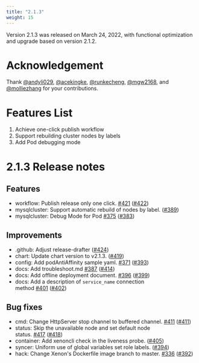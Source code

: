 ```yaml
---
title: "2.1.3"
weight: 15
---
```


Version 2.1.3 was released on March 24, 2022, with functional optimization and upgrade based on version 2.1.2.

# **Acknowledgement**

Thank [@andyli029](https://github.com/andyli029), [@acekingke](https://github.com/acekingke), [@runkecheng](https://github.com/runkecheng), [@mgw2168](https://github.com/mgw2168), and [@molliezhang](https://github.com/molliezhang) for your contributions.

# **Features List**
1. Achieve one-click publish workflow
2. Support rebuilding cluster nodes by labels
3. Add Pod debugging mode

# **2.1.3 Release notes**

## Features

* workflow: Publish release only one click. [#](https://github.com/radondb/radondb-mysql-kubernetes/issues/421)[42](https://github.com/radondb/radondb-mysql-kubernetes/issues/421)[1](https://github.com/radondb/radondb-mysql-kubernetes/issues/421) ([#42](https://github.com/radondb/radondb-mysql-kubernetes/pull/422)[2](https://github.com/radondb/radondb-mysql-kubernetes/pull/422))
* mysqlcluster: Support automatic rebuild of nodes by label. ([#389](https://github.com/radondb/radondb-mysql-kubernetes/pull/389))
* mysqlcluster: Debug Mode for Pod [#](https://github.com/radondb/radondb-mysql-kubernetes/issues/375)[37](https://github.com/radondb/radondb-mysql-kubernetes/issues/375)[5](https://github.com/radondb/radondb-mysql-kubernetes/issues/375) ([#383](https://github.com/radondb/radondb-mysql-kubernetes/pull/383))
## Improvements

* .github: Adjust release-drafter ([#424](https://github.com/radondb/radondb-mysql-kubernetes/pull/424))
* chart: Update chart version to v2.1.3. ([#419](https://github.com/radondb/radondb-mysql-kubernetes/pull/419))
* config: Add podAntiAffinity sample yaml. [#371](https://github.com/radondb/radondb-mysql-kubernetes/issues/371) ([#393](https://github.com/radondb/radondb-mysql-kubernetes/pull/393))
* docs: Add troubleshoot.md [#387](https://github.com/radondb/radondb-mysql-kubernetes/issues/387) ([#414](https://github.com/radondb/radondb-mysql-kubernetes/pull/414))
* docs: Add offline deployment document. [#396](https://github.com/radondb/radondb-mysql-kubernetes/issues/396) ([#399](https://github.com/radondb/radondb-mysql-kubernetes/pull/399))
* docs: Add a description of `service_name` connection method [#401](https://github.com/radondb/radondb-mysql-kubernetes/issues/401) ([#402](https://github.com/radondb/radondb-mysql-kubernetes/pull/402))
## Bug fixes

* cmd: Change HttpServer stop channel to buffered channel. [#411](https://github.com/radondb/radondb-mysql-kubernetes/pull/411) ([#411](https://github.com/radondb/radondb-mysql-kubernetes/pull/411))
* status: Skip the unavailable node and set default node status. [#417](https://github.com/radondb/radondb-mysql-kubernetes/issues/417) ([#418](https://github.com/radondb/radondb-mysql-kubernetes/pull/418))
* container: Add xenoncli check in the liveness probe. ([#405](https://github.com/radondb/radondb-mysql-kubernetes/pull/405))
* syncer: Uniform use of global variables set role labels. ([#394](https://github.com/radondb/radondb-mysql-kubernetes/pull/394))
* hack: Change Xenon's Dockerfile image branch to master. [#336](https://github.com/radondb/radondb-mysql-kubernetes/issues/336) ([#392](https://github.com/radondb/radondb-mysql-kubernetes/pull/392))
